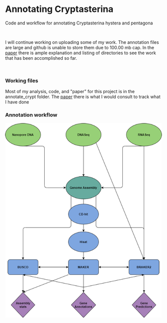 # Annotating Cryptasterina
Code and workflow for annotating Cryptasterina hystera and pentagona

<br>

I will continue working on uploading some of my work. The annotation files are large and github is unable to store them due to 100.00 mb cap. In the [paper](https://github.com/madmolecularman/annotate_cryptasterina/blob/master/annotate_crypt/crypt_work.pdf) there is ample explanation and listing of directories to see the work that has been accomplished so far.

<br>

### Working files
Most of my analysis, code, and "paper" for this project is in the annotate_crypt folder. The [paper](https://github.com/madmolecularman/annotate_cryptasterina/blob/master/annotate_crypt/crypt_work.pdf) there is what I would consult to track what I have done
### Annotation workflow
![Workflow](https://github.com/madmolecularman/annotate_cryptasterina/blob/master/annotate_crypt/crypt_annotate_workflow.png)
